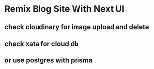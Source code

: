 # Remix Blog Site With Next UI

## check cloudinary for image upload and delete
## check xata for cloud db
## or use postgres with prisma